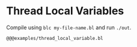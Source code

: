 # Thread Local Variables

Compile using `blc my-file-name.bl` and run `./out`.

```bl
@@@examples/thread_local_variable.bl
```
